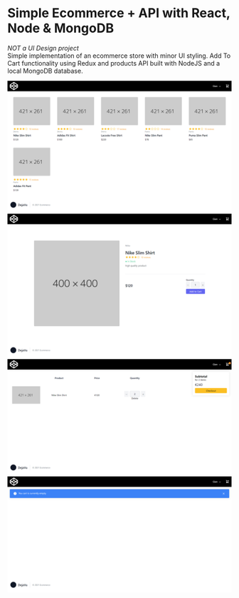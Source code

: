 # Simple Ecommerce + API with React, Node & MongoDB
*NOT a UI Design project*  
Simple implementation of an ecommerce store with minor UI styling.
Add To Cart functionality using Redux and products API built with NodeJS and a local MongoDB database.

<img src="https://raw.githubusercontent.com/gianluigitrontini/preview-images/main/full-ecommerce/homepage-desktop.png" />
<img src="https://raw.githubusercontent.com/gianluigitrontini/preview-images/main/full-ecommerce/productpage-desktop.png" />
<img src="https://raw.githubusercontent.com/gianluigitrontini/preview-images/main/full-ecommerce/cart-desktop.png" />
<img src="https://raw.githubusercontent.com/gianluigitrontini/preview-images/main/full-ecommerce/emptycart-desktop.png" />


